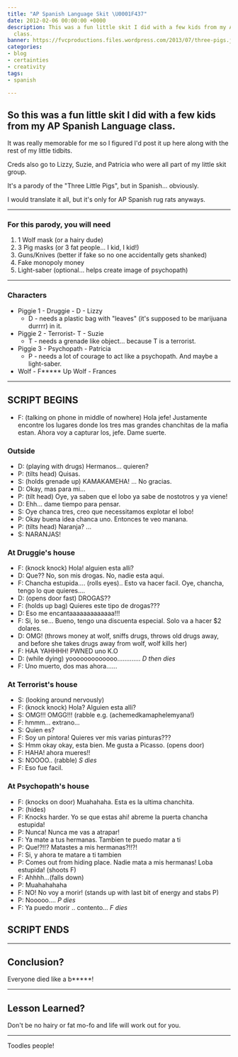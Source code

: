 ```yaml
---
title: "AP Spanish Language Skit \U0001F437️"
date: 2012-02-06 00:00:00 +0000
description: This was a fun little skit I did with a few kids from my AP Spanish Language
  class.
banner: https://fvcproductions.files.wordpress.com/2013/07/three-pigs.jpg
categories:
- blog
- certainties
- creativity
tags:
- spanish

---
```

## So this was a fun little skit I did with a few kids from my AP Spanish Language class.

It was really memorable for me so I figured I'd post it up here along with the rest of my little tidbits.

Creds also go to Lizzy, Suzie, and Patricia who were all part of my little skit group.

It's a parody of the "Three Little Pigs", but in Spanish... obviously.

I would translate it all, but it's only for AP Spanish rug rats anyways.

---

### For this parody, you will need

1. 1 Wolf mask (or a hairy dude)
2. 3 Pig masks (or 3 fat people... I kid, I kid!)
3. Guns/Knives (better if fake so no one accidentally gets shanked)
4. Fake monopoly money
5. Light-saber (optional... helps create image of psychopath)

---

### Characters

* Piggie 1 - Druggie - D - Lizzy
  * D - needs a plastic bag with "leaves" (it's supposed to be marijuana durrrr) in it.
* Piggie 2 - Terrorist- T - Suzie
  * T - needs a grenade like object... because T is a terrorist.
* Piggie 3 - Psychopath - Patricia
  * P - needs a lot of courage to act like a psychopath. And maybe a light-saber.
* Wolf - F\*\*\*\*\* Up Wolf - Frances

---

## SCRIPT BEGINS

* F: (talking on phone in middle of nowhere) Hola jefe! Justamente encontre los lugares donde los tres mas grandes chanchitas de la mafia estan. Ahora voy a capturar los, jefe. Dame suerte.

### Outside

* D: (playing with drugs) Hermanos... quieren?
* P: (tilts head) Quisas.
* S: (holds grenade up) KAMAKAMEHA! ... No gracias.
* D: Okay, mas para mi...
* P: (tilt head) Oye, ya saben que el lobo ya sabe de nostotros y ya viene!
* D: Ehh... dame tiempo para pensar.
* S: Oye chanca tres, creo que necessitamos explotar el lobo!
* P: Okay buena idea chanca uno. Entonces te veo manana.
* P: (tilts head) Naranja? ...
* S: NARANJAS!

### At Druggie's house

* F: (knock knock) Hola! alguien esta alli?
* D: Que?? No, son mis drogas. No, nadie esta aqui.
* F: Chancha estupida.... (rolls eyes).. Esto va hacer facil. Oye, chancha, tengo lo que quieres....
* D: (opens door fast) DROGAS??
* F: (holds up bag) Quieres este tipo de drogas???
* D: Eso me encantaaaaaaaaaaaaa!!!
* F: Si, lo se... Bueno, tengo una discuenta especial. Solo va a hacer $2 dolares.
* D: OMG! (throws money at wolf, sniffs drugs, throws old drugs away, and before she takes drugs away from wolf, wolf kills her)
* F: HAA YAHHHH! PWNED uno K.O
* D: (while dying) yooooooooooooo............. _D then dies_
* F: Uno muerto, dos mas ahora......

### At Terrorist's house

* S: (looking around nervously)
* F: (knock knock) Hola? Alguien esta alli?
* S: OMG!!! OMGG!!! (rabble e.g. (achemedkamaphelemyana!)
* F: hmmm... extrano...
* S: Quien es?
* F: Soy un pintora! Quieres ver mis varias pinturas???
* S: Hmm okay okay, esta bien. Me gusta a Picasso. (opens door)
* F: HAHA! ahora mueres!!
* S: NOOOO.. (rabble) _S dies_
* F: Eso fue facil.

### At Psychopath's house

* F: (knocks on door) Muahahaha. Esta es la ultima chanchita.
* P: (hides)
* F: Knocks harder. Yo se que estas ahi! abreme la puerta chancha estupida!
* P: Nunca! Nunca me vas a atrapar!
* F: Ya mate a tus hermanas. Tambien te puedo matar a ti
* P: Que!?!!? Matastes a mis hermanas?!!?!
* F: Si, y ahora te matare a ti tambien
* P: Comes out from hiding place. Nadie mata a mis hermanas! Loba estupida! (shoots F)
* F: Ahhhh...(falls down)
* P: Muahahahaha
* F: NO! No voy a morir! (stands up with last bit of energy and stabs P)
* P: Nooooo.... _P dies_
* F: Ya puedo morir .. contento... _F dies_

## SCRIPT ENDS

---

## Conclusion?

Everyone died like a b\*\*\*\*\*!

---

## Lesson Learned?

Don't be no hairy or fat mo-fo and life will work out for you.

---

Toodles people!

